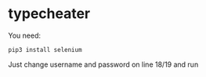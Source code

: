 # typecheater


You need:

```pip3 install selenium```
   
   
Just change username and password on line 18/19 and run
